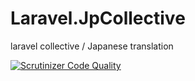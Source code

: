 # Laravel.JpCollective
laravel collective / Japanese translation  

[![Scrutinizer Code Quality](https://scrutinizer-ci.com/g/ytake/Laravel.JpCollective/badges/quality-score.png?b=develop)](https://scrutinizer-ci.com/g/ytake/Laravel.JpCollective/?branch=develop)
